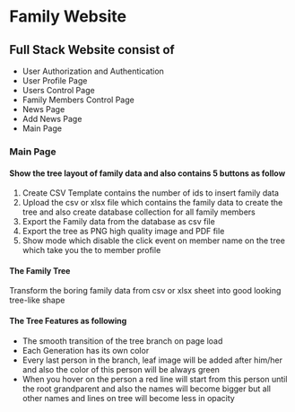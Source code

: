# Family Website

## Full Stack Website consist of

- User Authorization and Authentication
- User Profile Page
- Users Control Page
- Family Members Control Page
- News Page
- Add News Page
- Main Page

### Main Page

#### Show the tree layout of family data and also contains 5 buttons as follow

1. Create CSV Template contains the number of ids to insert family data
2. Upload the csv or xlsx file which contains the family data to create the tree and also create database collection for all family members
3. Export the Family data from the database as csv file
4. Export the tree as PNG high quality image and PDF file
5. Show mode which disable the click event on member name on the tree which take you the to member profile

#### **The Family Tree**

Transform the boring family data from csv or xlsx sheet into good looking tree-like shape

#### The Tree Features as following

- The smooth transition of the tree branch on page load
- Each Generation has its own color
- Every last person in the branch, leaf image will be added after him/her and also the color of this person will be always green
- When you hover on the person a red line will start from this person until the root grandparent and also the names will become bigger but all other names and lines on tree will become less in opacity
